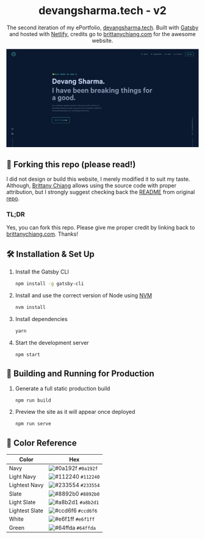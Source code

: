 <h1 align="center">
  devangsharma.tech - v2
</h1>
<p align="center">
  The second iteration of my ePortfolio, <a href="https://devangsharma.tech" target="_blank">devangsharma.tech</a>.
Built with <a href="https://www.gatsbyjs.org/" target="_blank">Gatsby</a> and hosted with <a href="https://www.netlify.com/" target="_blank">Netlify</a>, credits go to <a href="https://brittanychiang.com" target="_blank">brittanychiang.com</a> for the awesome website.
</p>
</p>

![demo](https://raw.githubusercontent.com/devangshrma/devangshrma.github.io/source/static/og.png)

## 🚨 Forking this repo (please read!)

I did not design or build this website, I merely modified it to suit my taste. Although, <a href="https://brittanychiang.com" target="_blank">Brittany Chiang</a> allows using the source code with proper attribution, but I strongly suggest checking back the <a href="https://github.com/bchiang7/v4" target="_blank">README</a> from original <a href="https://github.com/bchiang7/v4" target="_blank">repo</a>.

### TL;DR

Yes, you can fork this repo. Please give me proper credit by linking back to [brittanychiang.com](https://brittanychiang.com). Thanks!

## 🛠 Installation & Set Up

1. Install the Gatsby CLI

   ```sh
   npm install -g gatsby-cli
   ```

2. Install and use the correct version of Node using [NVM](https://github.com/nvm-sh/nvm)

   ```sh
   nvm install
   ```

3. Install dependencies

   ```sh
   yarn
   ```

4. Start the development server

   ```sh
   npm start
   ```

## 🚀 Building and Running for Production

1. Generate a full static production build

   ```sh
   npm run build
   ```

1. Preview the site as it will appear once deployed

   ```sh
   npm run serve
   ```

## 🎨 Color Reference

| Color          | Hex                                                                |
| -------------- | ------------------------------------------------------------------ |
| Navy           | ![#0a192f](https://via.placeholder.com/10/0a192f?text=+) `#0a192f` |
| Light Navy     | ![#112240](https://via.placeholder.com/10/0a192f?text=+) `#112240` |
| Lightest Navy  | ![#233554](https://via.placeholder.com/10/303C55?text=+) `#233554` |
| Slate          | ![#8892b0](https://via.placeholder.com/10/8892b0?text=+) `#8892b0` |
| Light Slate    | ![#a8b2d1](https://via.placeholder.com/10/a8b2d1?text=+) `#a8b2d1` |
| Lightest Slate | ![#ccd6f6](https://via.placeholder.com/10/ccd6f6?text=+) `#ccd6f6` |
| White          | ![#e6f1ff](https://via.placeholder.com/10/e6f1ff?text=+) `#e6f1ff` |
| Green          | ![#64ffda](https://via.placeholder.com/10/64ffda?text=+) `#64ffda` |
